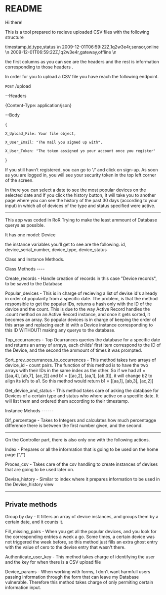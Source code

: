 # README

Hi there!

This is a tool prepared to recieve uploaded CSV files with the following structure

timestamp,id,type,status \n
2009-12-01T06:59:22Z,1q2w3e4r,sensor,online \n
2009-12-01T06:59:22Z,1q2w3e4r,gateway,offline \n

the first columns as you can see are the headers and the rest is information
corresponding to those headers
.

In order for you to upload a CSV file you have reach the following endpoint.

``POST``  /upload

--Headers

{Content-Type: application/json}

--Body

{

    X_Upload_File: Your file object,

    X_User_Email: "The mail you signed up with",

    X_User_Token: "The token assigned yo your account once you register"

}

If you still havn't registered, you can go to '/' and click on sign-up.
As soon as you are logged in, you will see your security token in the top left
corner of the screen.

In there you can select a date to see the most popular devices on the selected date
and If you click the history button, It will take you to another page where you
can see the history of the past 30 days (according to your input) in which all
of devices of the type and status specified were active.

-----------

This app was coded in RoR Trying to make the least ammount of Database querys as possible.

It has one model: Device

the instance variables you'll get to see are the following.
id, device_serial_number, device_type, device_status

Class and Instance Methods.

Class Methods ----

Create_records -
Handle creation of records in this case "Device records", to be saved to the Database

Popular_devices -
This is in charge of recieving a list of devise id's already in order of popularity from a specific date. The problem, is that the method responsible to get the popular IDs, returns a hash only with the ID of the device and the count. This is due to the way Active Record handles the .count method on an Active Record instance, and once it gets sorted, it becomes an array. So popular devices is in charge of keeping the order of this array and replacing each id with a Device instance corresponding to this ID WITHOUT! making any querys to the database.

Top_occurrances -
Top Ocurrances queries the database for a specific date and returns an array of arrays, each childs' first item correspond to the ID of the Device, and the second the ammount of times it was prompted.

Sort_prev_occurrances_to_occurrences -
This method takes two arrays of device_id - count pairs. The function of this method is to have the two arrays with their IDs in the same index as the other. So if we had a1 = [[aa,4], [ab,7], [ac,2]] and b1 = [[ac,2], [aa,1], [ab,3]], it will change  b2 to align its id's to a1. So this method would return b1 = [[aa,1], [ab,3], [ac,2]]

Get_device_and_status -
This method takes care of asking the database for Devices of a certain type and status who where active on a specific date. It will list them and ordered them according to their timestamp.


Instance Mehods ------

Dif_percentage -
Takes to Integers and calculates how much percentagge difference there is between the first number given, and the second.

--------------

On the Controller part, there is also only one with the following actions.

Index -
Prepares or all the information that is going to be used on the home page ("/")

Proces_csv -
Takes care of the csv handling to create instances of devises that are going to be used later on.

Devise_history -
Similar to index where it prepares information to be used in the Devise_history view


----------
Private methods
-----------

Group by day -
It filters an array of device instances, and groups them by a certain date, and it counts it.

Fill_missing_pairs -
When you get all the popular devices, and you look for the corresponding entries a week a go. Some times, a certain device was not triggered the week before, so this method just fills an extra ghost entry with the value of cero to the devise entry that wasn't there.

Authenticate_user_key -
This method takes charge of identifying the user and the key for when there is a CSV upload file

Device_params -
When working with forms, I don't want harmfull users passing information through the form that can leave my Database vulnerable. Therefore this method takes charge of only permiting certain information input.




